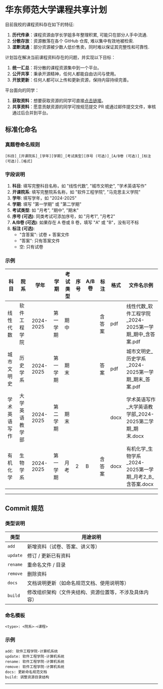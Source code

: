 # 华东师范大学课程共享计划

目前我校的课程资料存在如下的特征:

1. **历代传承**：课程资源由学长学姐多年整理积累, 可能只在部分人手中流通.
2. **分散存放**：资源散落在各个 GitHub 仓库, 难以集中有效地被检索.
3. **垄断流通**：部分资源被少数人低价售卖，同时难以保证其完整性和可靠性.

计划旨在解决当前课程资料存在的问题，并实现以下目标：

1. **统一汇总**：将分散的课程资源集中到一个平台。
2. **公开共享**：秉承开源精神，任何人都能自由访问与使用。
3. **开放更新**：任何人都可以上传和更新资源，保持内容持续完善。

平台面向的同学：

1. **获取资料**：想要获取资源的同学可直接[点击链接](https://ecnusc.eagle233.top/)。
2. **共享资料**：愿意贡献资源的同学可按规范提交 PR 或通过邮件提交文件，审核通过后合并到平台。

## 标准化命名

### 真题卷命名规则

```
[科目]_[开课院系]_[学年][学期]_[考试类型][序号 (可选)]_[A/B卷 (可选)]_[标注 (可选)].[格式]
```

### 字段说明

1. **科目**: 填写完整科目名称，如 "线性代数", "城市文明史", "学术英语写作"
2. **开课院系**: 填写完整院系名称，如 "软件工程学院", "马克思主义学院"
3. **学年**: 填写学年，如 "2024-2025"
4. **学期**: 填写 "第一学期" 或 "第二学期"
5. **考试类型**: 如 "月考", "期中", "期末"
6. **序号 (可选)**: 同类考试可添加序号，如 "月考1", "月考2"
7. **A/B卷 (可选)**: 如果存在 A 卷或 B 卷，填写 "A" 或 "B"，没有可不标
8. **标注 (可选)**:
   - "含答案": 试卷 + 答案文件
   - "答案": 只有答案文件
   - 空: 只有试卷

### 示例

| 科目     | 院系      | 学年        | 学期   | 考试类型 | 序号 | A/B卷 | 标注  | 格式   | 文件名示例                                       |
| ------ | ------- | --------- | ---- | ---- | -- | ---- | --- | ---- | ------------------------------------------- |
| 线性代数   | 软件工程学院  | 2024-2025 | 第一学期 | 期中   |    |      | 含答案 | pdf  | 线性代数\_软件工程学院\_2024-2025第一学期\_期中\_含答案.pdf    |
| 城市文明史  | 历史学系    | 2024-2025 | 第一学期 | 期末   |    |      | 答案  | pdf  | 城市文明史\_历史学系\_2024-2025第一学期\_期末\_答案.pdf      |
| 学术英语写作 | 大学英语教学部 | 2024-2025 | 第二学期 | 期末   |    |      |     | docx | 学术英语写作\_大学英语教学部\_2024-2025第二学期\_期末.docx     |
| 有机化学   | 生物学系    | 2024-2025 | 第一学期 | 月考   | 2  | B    | 含答案 | docx | 有机化学\_生物学系\_2024-2025第一学期\_月考2\_B\_含答案.docx |

---

## Commit 规范

### 类型说明

| 类型       | 用途说明                        |
| -------- | --------------------------- |
| `add`    | 新增资料（试卷、答案、讲义等）             |
| `update` | 修订 / 更新已有资料                 |
| `rename` | 重命名文件 / 目录                  |
| `remove` | 删除资料                        |
| `docs`   | 文档说明更新（如命名规范文档、使用说明等）       |
| `build`  | 修改组织架构（文件夹结构、资源位置等，不涉及具体内容） |

### 命名模板

```
<type>: <院系>-<课程>
```

### 示例

```
add: 软件工程学院-计算机系统
update: 软件工程学院-计算机系统
rename: 软件工程学院-计算机系统
remove: 软件工程学院-计算机系统
docs: 更新命名规范文档
build: 调整资源目录结构
```
---